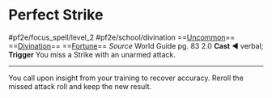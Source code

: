 # Perfect Strike
#pf2e/focus_spell/level_2 #pf2e/school/divination 
==[Uncommon](../../../../../TTRPGShare-Pathfinder-2E-Vault/rules/traits/uncommon.md)== ==[Divination](../../../../../TTRPGShare-Pathfinder-2E-Vault/rules/traits/divination.md)== ==[Fortune](../../../../../TTRPGShare-Pathfinder-2E-Vault/rules/traits/fortune.md)==
*Source* World Guide pg. 83 2.0
**Cast** ◄ verbal; **Trigger** You miss a Strike with an unarmed attack.

---
You call upon insight from your training to recover accuracy. Reroll the missed attack roll and keep the new result.